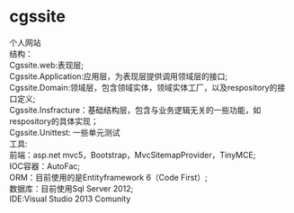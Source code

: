 # cgssite
个人网站<br/>
结构：<br/>
  Cgssite.web:表现层;<br/>
  Cgssite.Application:应用层，为表现层提供调用领域层的接口;<br/>
  Cgssite.Domain:领域层，包含领域实体，领域实体工厂，以及respository的接口定义;<br/>
  Cgssite.Insfracture：基础结构层，包含与业务逻辑无关的一些功能，如respository的具体实现；<br/>
  Cgssite.Unittest: 一些单元测试<br/>
工具:<br/>
  前端：asp.net mvc5，Bootstrap，MvcSitemapProvider，TinyMCE;<br/>
  IOC容器：AutoFac;<br/>
  ORM：目前使用的是Entityframework 6（Code First）;<br/>
  数据库：目前使用Sql Server 2012;<br/>
  IDE:Visual Studio 2013 Comunity<br/>
